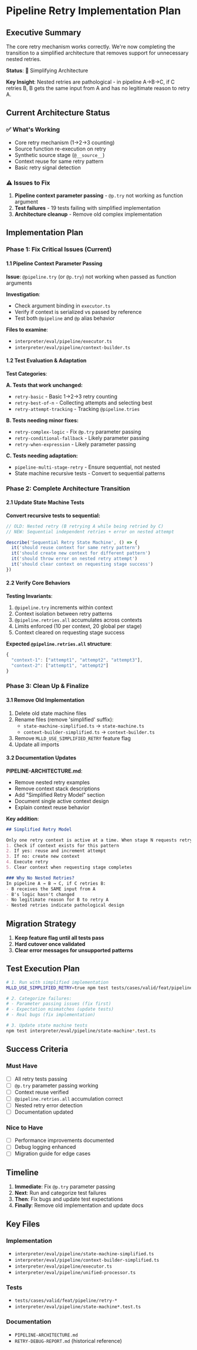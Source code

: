 # Pipeline Retry Implementation Plan

## Executive Summary

The core retry mechanism works correctly. We're now completing the transition to a simplified architecture that removes support for unnecessary nested retries.

**Status**: 🔄 Simplifying Architecture

**Key Insight**: Nested retries are pathological - in pipeline A→B→C, if C retries B, B gets the same input from A and has no legitimate reason to retry A.

## Current Architecture Status

### ✅ What's Working
- Core retry mechanism (1→2→3 counting)
- Source function re-execution on retry
- Synthetic source stage (`@__source__`)
- Context reuse for same retry pattern
- Basic retry signal detection

### ⚠️ Issues to Fix
1. **Pipeline context parameter passing** - `@p.try` not working as function argument
2. **Test failures** - 19 tests failing with simplified implementation
3. **Architecture cleanup** - Remove old complex implementation

## Implementation Plan

### Phase 1: Fix Critical Issues (Current)

#### 1.1 Pipeline Context Parameter Passing
**Issue**: `@pipeline.try` (or `@p.try`) not working when passed as function arguments

**Investigation**:
- Check argument binding in `executor.ts`
- Verify if context is serialized vs passed by reference
- Test both `@pipeline` and `@p` alias behavior

**Files to examine**:
- `interpreter/eval/pipeline/executor.ts`
- `interpreter/eval/pipeline/context-builder.ts`

#### 1.2 Test Evaluation & Adaptation

**Test Categories**:

**A. Tests that work unchanged:**
- `retry-basic` - Basic 1→2→3 retry counting
- `retry-best-of-n` - Collecting attempts and selecting best
- `retry-attempt-tracking` - Tracking `@pipeline.tries`

**B. Tests needing minor fixes:**
- `retry-complex-logic` - Fix `@p.try` parameter passing
- `retry-conditional-fallback` - Likely parameter passing
- `retry-when-expression` - Likely parameter passing

**C. Tests needing adaptation:**
- `pipeline-multi-stage-retry` - Ensure sequential, not nested
- State machine recursive tests - Convert to sequential patterns

### Phase 2: Complete Architecture Transition

#### 2.1 Update State Machine Tests

**Convert recursive tests to sequential:**
```typescript
// OLD: Nested retry (B retrying A while being retried by C)
// NEW: Sequential independent retries + error on nested attempt

describe('Sequential Retry State Machine', () => {
  it('should reuse context for same retry pattern')
  it('should create new context for different pattern')
  it('should throw error on nested retry attempt')
  it('should clear context on requesting stage success')
})
```

#### 2.2 Verify Core Behaviors

**Testing Invariants**:
1. `@pipeline.try` increments within context
2. Context isolation between retry patterns
3. `@pipeline.retries.all` accumulates across contexts
4. Limits enforced (10 per context, 20 global per stage)
5. Context cleared on requesting stage success

**Expected `@pipeline.retries.all` structure**:
```javascript
{
  "context-1": ["attempt1", "attempt2", "attempt3"],
  "context-2": ["attempt1", "attempt2"]
}
```

### Phase 3: Clean Up & Finalize

#### 3.1 Remove Old Implementation
1. Delete old state machine files
2. Rename files (remove 'simplified' suffix):
   - `state-machine-simplified.ts` → `state-machine.ts`
   - `context-builder-simplified.ts` → `context-builder.ts`
3. Remove `MLLD_USE_SIMPLIFIED_RETRY` feature flag
4. Update all imports

#### 3.2 Documentation Updates

**PIPELINE-ARCHITECTURE.md**:
- Remove nested retry examples
- Remove context stack descriptions
- Add "Simplified Retry Model" section
- Document single active context design
- Explain context reuse behavior

**Key addition**:
```markdown
## Simplified Retry Model

Only one retry context is active at a time. When stage N requests retry of stage N-1:
1. Check if context exists for this pattern
2. If yes: reuse and increment attempt
3. If no: create new context
4. Execute retry
5. Clear context when requesting stage completes

### Why No Nested Retries?
In pipeline A → B → C, if C retries B:
- B receives the SAME input from A
- B's logic hasn't changed
- No legitimate reason for B to retry A
- Nested retries indicate pathological design
```

## Migration Strategy

1. **Keep feature flag until all tests pass**
2. **Hard cutover once validated**
3. **Clear error messages for unsupported patterns**

## Test Execution Plan

```bash
# 1. Run with simplified implementation
MLLD_USE_SIMPLIFIED_RETRY=true npm test tests/cases/valid/feat/pipeline/retry*

# 2. Categorize failures:
# - Parameter passing issues (fix first)
# - Expectation mismatches (update tests)
# - Real bugs (fix implementation)

# 3. Update state machine tests
npm test interpreter/eval/pipeline/state-machine*.test.ts
```

## Success Criteria

### Must Have
- [ ] All retry tests passing
- [ ] `@p.try` parameter passing working
- [ ] Context reuse verified
- [ ] `@pipeline.retries.all` accumulation correct
- [ ] Nested retry error detection
- [ ] Documentation updated

### Nice to Have
- [ ] Performance improvements documented
- [ ] Debug logging enhanced
- [ ] Migration guide for edge cases

## Timeline

1. **Immediate**: Fix `@p.try` parameter passing
2. **Next**: Run and categorize test failures  
3. **Then**: Fix bugs and update test expectations
4. **Finally**: Remove old implementation and update docs

## Key Files

### Implementation
- `interpreter/eval/pipeline/state-machine-simplified.ts`
- `interpreter/eval/pipeline/context-builder-simplified.ts`
- `interpreter/eval/pipeline/executor.ts`
- `interpreter/eval/pipeline/unified-processor.ts`

### Tests
- `tests/cases/valid/feat/pipeline/retry-*`
- `interpreter/eval/pipeline/state-machine*.test.ts`

### Documentation
- `PIPELINE-ARCHITECTURE.md`
- `RETRY-DEBUG-REPORT.md` (historical reference)